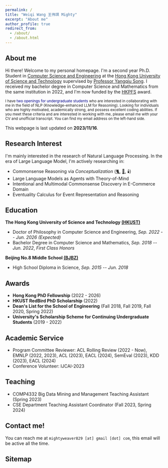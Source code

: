 ```yaml
---
permalink: /
title: "Weiqi Wang 王伟琪 Mighty"
excerpt: "About me"
author_profile: true
redirect_from:
  - /about/
  - /about.html
---
```


## About me

Hi there! Welcome to my personal homepage.
I'm a second year Ph.D. Student in [Computer Science and Engineering](https://cse.hkust.edu.hk/) at
the [Hong Kong University of Science and Technology](https://hkust.edu.hk/) supervised
by [Professor Yangqiu Song](https://www.cse.ust.hk/~yqsong/). I received my bachelor degree in Computer Science
and Mathematics from the same institution in 2022, and I'm now funded by
the [HKPFS](https://fytgs.hkust.edu.hk/scholarships/hong-kong-phd-fellowship-scheme) award.

<small>I have <span style="color:darkblue">two openings for undergraduate students</span> who are interested in collaborating with me in the field of NLP (Knowledge-enhanced LLM for Reasoning). Looking for individuals who are highly motivated, academically strong, and possess excellent coding abilities. If you meet these criteria and are interested in working with me, please email me with your CV and unofficial transcript. You can find my email address on the left-hand side.</small>

This webpage is last updated on **2023/11/16**.

## Research Interest

I'm mainly interested in the research of Natural Language Processing. In the era of Large Language Model, I'm actively researching in:

- Commonsense Reasoning via *Conceptualization* ([🐈](https://aclanthology.org/2023.acl-long.733.pdf), [🚗](https://arxiv.org/pdf/2305.14869.pdf), 🕯️)
- Large Language Models as Agents with Theory-of-Mind
- Intentional and Multimodal Commonsense Discovery in E-Commerce Domain
- Eventuality Calculus for Event Representation and Reasoning

## Education

**The Hong Kong University of Science and Technology [(HKUST)](https://hkust.edu.hk/)**

- Doctor of Philosophy in Computer Science and Engineering,  *Sep. 2022 -- Jun. 2026 (Expected)*
- Bachelor Degree in Computer Science and Mathematics,  *Sep. 2018 -- Jun. 2022*, *First Class Honors*

**Beijing No.8 Middle School [(BJBZ)](http://www.no8ms.bj.cn/)**

- High School Diploma in Science, *Sep. 2015 -- Jun. 2018*

## Awards

* **Hong Kong PhD Fellowship** (2022 - 2026)
* **HKUST RedBird PhD Scholarship** (2022)
* **Dean's List for the School of Engineering** (Fall 2018, Fall 2019, Fall 2020, Spring 2022)
* **University's Scholarship Scheme for Continuing Undergraduate Students** (2019 - 2022)

## Academic Service

* Program Committee Reviewer: ACL Rolling Review (2022 - Now), EMNLP (2022, 2023), ACL (2023), EACL (2024), SemEval (2023), KDD (2023), EACL (2024)
* Conference Volunteer: IJCAI-2023

## Teaching

* COMP4332 Big Data Mining and Management Teaching Assistant (Spring 2023)
* CSE Department Teaching Assistant Coordinator (Fall 2023, Spring 2024)

## Contact me!

You can reach me at `mightyweaver829 [at] gmail [dot] com`, this email will be active all the time.

## Sitemap

<script type='text/javascript' id='clustrmaps' src='//cdn.clustrmaps.com/map_v2.js?cl=ffffff&w=700&t=tt&d=DE2rC1_XQk9C3olzhHZGibG_eT8m4xfWcetZ15Zm4mQ&co=2d78ad&cmo=3acc3a&cmn=ff5353&ct=ffffff'></script>